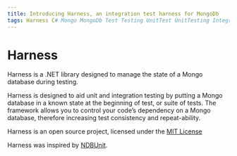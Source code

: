 ```yaml
---
title: Introducing Harness, an integration test harness for MongoDb
tags: Harness C# Mongo MongoDb Test Testing UnitTest UnitTesting IntegrationTest IntegrationTesting
---
```


# Harness

Harness is a .NET library designed to manage the state of a Mongo database during testing.

Harness is designed to aid unit and integration testing by putting a Mongo database in a known state at the beginning of test, or suite of tests. The framework allows you to control your code’s dependency on a Mongo database, therefore increasing test consistency and repeat-ability.

Harness is an open source project, licensed under the [MIT License](https://github.com/AMCN41R/Harness/blob/dev/LICENSE)

Harness was inspired by [NDBUnit](https://github.com/NDbUnit/NDbUnit).

